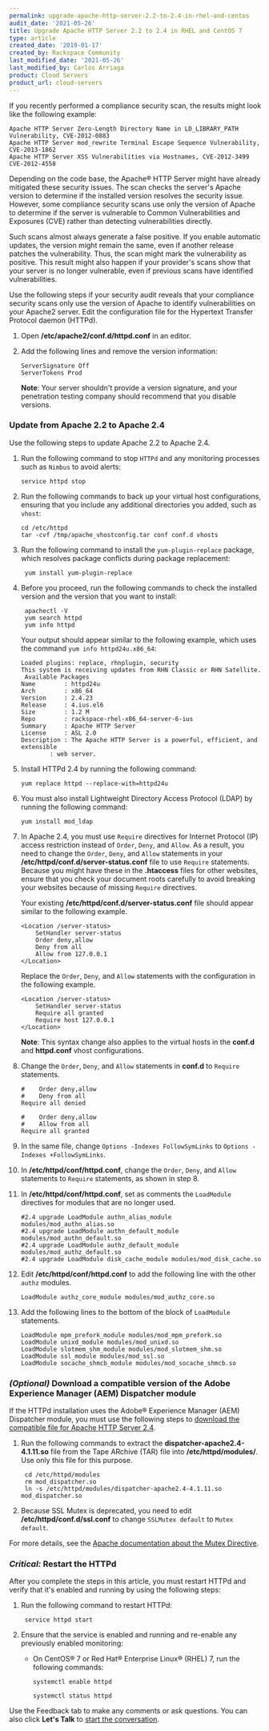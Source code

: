 ```yaml
---
permalink: upgrade-apache-http-server-2.2-to-2.4-in-rhel-and-centos
audit_date: '2021-05-26'
title: Upgrade Apache HTTP Server 2.2 to 2.4 in RHEL and CentOS 7
type: article
created_date: '2019-01-17'
created_by: Rackspace Community
last_modified_date: '2021-05-26'
last_modified_by: Carlos Arriaga 
product: Cloud Servers
product_url: cloud-servers
---
```


If you recently performed a compliance security scan, the results might look
like the following example:

    Apache HTTP Server Zero-Length Directory Name in LD_LIBRARY_PATH Vulnerability, CVE-2012-0883
    Apache HTTP Server mod_rewrite Terminal Escape Sequence Vulnerability, CVE-2013-1862
    Apache HTTP Server XSS Vulnerabilities via Hostnames, CVE-2012-3499 CVE-2012-4558

Depending on the code base, the Apache&reg; HTTP Server might have already
mitigated these security issues. The scan checks the server's Apache version
to determine if the installed version resolves the security issue.
However, some compliance security scans use only the version of Apache to
determine if the server is vulnerable to Common Vulnerabilities and Exposures
(CVE) rather than detecting vulnerabilities directly.

Such scans almost always generate a false positive. If you enable automatic updates,
the version might remain the same, even if another release patches the vulnerability.
Thus, the scan might mark the vulnerability as positive. This result might also happen
if your provider's scans show that your server is no longer vulnerable, even
if previous scans have identified vulnerabilities.

Use the following steps if your security audit reveals that your compliance security
scans only use the version of Apache to identify vulnerabilities on your Apache2 server.
Edit the configuration file for the Hypertext Transfer Protocol daemon (HTTPd).

1. Open **/etc/apache2/conf.d/httpd.conf** in an editor.

2. Add the following lines and remove the version information:

       ServerSignature Off
       ServerTokens Prod

   **Note**: Your server shouldn't provide a version signature, and your
   penetration testing company should recommend that you disable versions.

### Update from Apache 2.2 to Apache 2.4

Use the following steps to update Apache 2.2 to Apache 2.4.

1. Run the following command to stop `HTTPd` and any monitoring processes
   such as `Nimbus` to avoid alerts:

       service httpd stop

2. Run the following commands to back up your virtual host configurations,
   ensuring that you include any additional directories you added,
   such as `vhost`:

       cd /etc/httpd
       tar -cvf /tmp/apache_vhostconfig.tar conf conf.d vhosts

3. Run the following command to install the `yum-plugin-replace` package,
   which resolves package conflicts during package replacement:

        yum install yum-plugin-replace

4. Before you proceed, run the following commands to check the
   installed version and the version that you want to install:

        apachectl -V
        yum search httpd
        yum info httpd

   Your output should appear similar to the following example, which uses the
   command `yum info httpd24u.x86_64`:

       Loaded plugins: replace, rhnplugin, security
       This system is receiving updates from RHN Classic or RHN Satellite.
        Available Packages
       Name        : httpd24u
       Arch        : x86_64
       Version     : 2.4.23
       Release     : 4.ius.el6
       Size        : 1.2 M
       Repo        : rackspace-rhel-x86_64-server-6-ius
       Summary     : Apache HTTP Server
       License     : ASL 2.0
       Description : The Apache HTTP Server is a powerful, efficient, and extensible
               : web server.

5. Install HTTPd 2.4 by running the following command:

       yum replace httpd --replace-with=httpd24u

6. You must also install Lightweight Directory Access Protocol (LDAP) by
   running the following command:

       yum install mod_ldap

7. In Apache 2.4, you must use `Require` directives for Internet Protocol
   (IP) access restriction instead of `Order`, `Deny`, and `Allow`. As a
   result, you need to change the `Order`, `Deny`,
   and `Allow` statements in your **/etc/httpd/conf.d/server-status.conf** file
   to use `Require` statements. Because you might have these in the
   **.htaccess** files for other websites, ensure that you check your document
   roots carefully to avoid breaking your websites because of missing `Require`
   directives.

   Your existing **/etc/httpd/conf.d/server-status.conf** file should appear
   similar to the following example.

       <Location /server-status>
           SetHandler server-status
           Order deny,allow
           Deny from all
           Allow from 127.0.0.1
       </Location>

   Replace the `Order`, `Deny`, and `Allow` statements with the configuration in the following example.

       <Location /server-status>
           SetHandler server-status
           Require all granted
           Require host 127.0.0.1
       </Location>

   **Note**: This syntax change also applies to the virtual hosts in the
   **conf.d** and **httpd.conf** vhost configurations.

8. Change the `Order`, `Deny`, and `Allow` statements in **conf.d** to
   `Require` statements.

       #    Order deny,allow
       #    Deny from all
       Require all denied

       #    Order deny,allow
       #    Allow from all
       Require all granted

9. In the same file, change `Options -Indexes FollowSymLinks` to
   `Options -Indexes +FollowSymLinks`.

10. In **/etc/httpd/conf/httpd.conf**, change the `Order`, `Deny`, and
   `Allow` statements to `Require` statements, as shown in step 8.

11. In **/etc/httpd/conf/httpd.conf**, set as comments the
    `LoadModule` directives for modules that are no longer used.

        #2.4 upgrade LoadModule authn_alias_module modules/mod_authn_alias.so
        #2.4 upgrade LoadModule authn_default_module modules/mod_authn_default.so
        #2.4 upgrade LoadModule authz_default_module modules/mod_authz_default.so
        #2.4 upgrade LoadModule disk_cache_module modules/mod_disk_cache.so

12. Edit **/etc/httpd/conf/httpd.conf** to add the following line with
    the other `authz` modules.

        LoadModule authz_core_module modules/mod_authz_core.so

13. Add the following lines to the bottom of the block of `LoadModule`
    statements.

        LoadModule mpm_prefork_module modules/mod_mpm_prefork.so
        LoadModule unixd_module modules/mod_unixd.so
        LoadModule slotmem_shm_module modules/mod_slotmem_shm.so
        LoadModule ssl_module modules/mod_ssl.so
        LoadModule socache_shmcb_module modules/mod_socache_shmcb.so

### *(Optional)* Download a compatible version of the Adobe Experience Manager (AEM) Dispatcher module

If the HTTPd installation uses the Adobe&reg; Experience Manager (AEM) Dispatcher
module, you must use the following steps to [download the compatible file
for Apache HTTP Server 2.4](https://experienceleague.adobe.com/docs/experience-manager-dispatcher/using/dispatcher.html?lang=en#static-web-server).

1. Run the following commands to extract the 
   **dispatcher-apache2.4-4.1.11.so** file from the Tape ARchive (TAR) file into
   **/etc/httpd/modules/**. Use only this file for this purpose.

        cd /etc/httpd/modules
        rm mod_dispatcher.so
        ln -s /etc/httpd/modules/dispatcher-apache2.4-4.1.11.so mod_dispatcher.so

2. Because SSL Mutex is deprecated, you need to edit
   **/etc/httpd/conf.d/ssl.conf** to change `SSLMutex default` to
   `Mutex default`.

For more details, see the [Apache documentation about the Mutex
Directive](https://httpd.apache.org/docs/2.4/mod/core.html#mutex).

### *Critical:* Restart the HTTPd

After you complete the steps in this article, you must restart HTTPd and
verify that it's enabled and running by using the following steps:

1. Run the following command to restart HTTPd:

        service httpd start

2. Ensure that the service is enabled and running and re-enable any
   previously enabled monitoring:

    - On CentOS&reg; 7 or Red Hat&reg; Enterprise Linux&reg; (RHEL) 7, run the following
      commands:

          systemctl enable httpd

          systemctl status httpd

Use the Feedback tab to make any comments or ask questions. You can also click
**Let's Talk** to [start the conversation](https://www.rackspace.com/).
